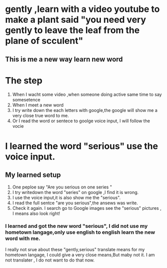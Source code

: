 # gently ,learn with a video youtube to make a plant said "you need very gently to leave the leaf from the plane of scculent"

## This is me a new way learn new word

# The step
1. When I wacht some video ,when someone doing active same time to say somesetence
2. When I meet a new word
3. I try write down the each letters with google,the google will show me a very close true word to me.
4. Or I read the word or sentece to goolge voice input, I will follow the vocie



# I learned the word "serious" use the voice input.

## My learned setup

1. One peploe say "Are you serious on one series "
2. I try writedown the word "series" on google ,I find it is wrong.
3. I use the voice input,it is also show me the "serious".
4. I read the full sentce "are you serious",the ansews was write.
5. Check it again. I search go to Google images see the "serious" pictures , I means also look right!

### I learned and got the new word "serious", I did not use my hometown langage,only use english to english learn the new word with me.

I really not srue about these "gently,serious" translate means for my hometown langage, I could give a very close means,But maby not it.
I am not translater , I do not want to do that now.
